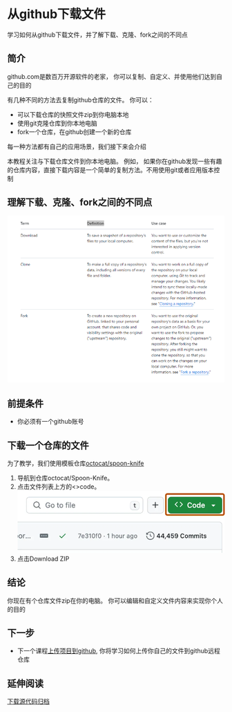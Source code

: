 # 从github下载文件
学习如何从github下载文件，并了解下载、克隆、fork之间的不同点

## 简介
github.com是数百万开源软件的老家， 你可以复制、自定义、并使用他们达到自己的目的

有几种不同的方法去复制github仓库的文件。 你可以：
- 可以下载仓库的快照文件zip到你电脑本地
- 使用git克隆仓库到你本地电脑
- fork一个仓库，在github创建一个新的仓库

每一种方法都有自己的应用场景，我们接下来会介绍

本教程关注与下载仓库文件到你本地电脑。 例如， 如果你在github发现一些有趣的仓库内容，直接下载内容是一个简单的复制方法。不用使用git或者应用版本控制

## 理解下载、克隆、fork之间的不同点

![alt text](image-7.png)
## 前提条件

- 你必须有一个github账号

## 下载一个仓库的文件

为了教学，我们使用模板仓库[octocat/spoon-knife](https://github.com/octocat/Spoon-Knife)
1. 导航到仓库octocat/Spoon-Knife。
2. 点击文件列表上方的<>code。
![alt text](image-6.png)
3. 点击Download ZIP

## 结论

你现在有个仓库文件zip在你的电脑。 你可以编辑和自定义文件内容来实现你个人的目的

## 下一步

- 下一个课程[上传项目到github](https://docs.github.com/en/get-started/start-your-journey/uploading-a-project-to-github), 你将学习如何上传你自己的文件到github远程仓库

## 延伸阅读

[下载源代码归档](https://docs.github.com/en/repositories/working-with-files/using-files/downloading-source-code-archives)
